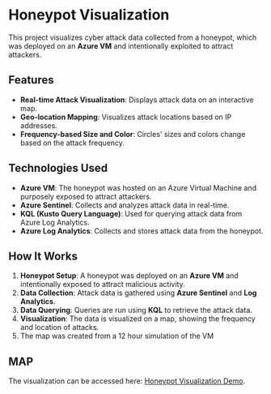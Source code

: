 # Honeypot Visualization

This project visualizes cyber attack data collected from a honeypot, which was deployed on an **Azure VM** and intentionally exploited to attract attackers.

## Features

- **Real-time Attack Visualization**: Displays attack data on an interactive map.
- **Geo-location Mapping**: Visualizes attack locations based on IP addresses.
- **Frequency-based Size and Color**: Circles' sizes and colors change based on the attack frequency.

## Technologies Used

- **Azure VM**: The honeypot was hosted on an Azure Virtual Machine and purposely exposed to attract attackers.
- **Azure Sentinel**: Collects and analyzes attack data in real-time.
- **KQL (Kusto Query Language)**: Used for querying attack data from Azure Log Analytics.
- **Azure Log Analytics**: Collects and stores attack data from the honeypot.

## How It Works

1. **Honeypot Setup**: A honeypot was deployed on an **Azure VM** and intentionally exposed to attract malicious activity.
2. **Data Collection**: Attack data is gathered using **Azure Sentinel** and **Log Analytics**.
3. **Data Querying**: Queries are run using **KQL** to retrieve the attack data.
4. **Visualization**: The data is visualized on a map, showing the frequency and location of attacks.
5. The map was created from a 12 hour simulation of the VM 

## MAP

The visualization can be accessed here: [Honeypot Visualization Demo](https://kylew888.github.io/azurehoneypot/).

